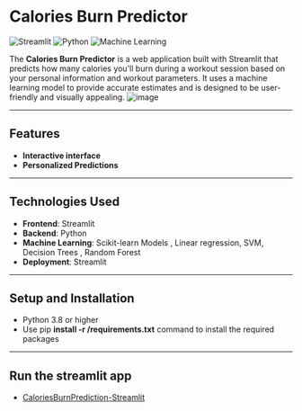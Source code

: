 # Calories Burn Predictor

![Streamlit](https://img.shields.io/badge/Streamlit-FF4B4B?style=for-the-badge&logo=Streamlit&logoColor=white)
![Python](https://img.shields.io/badge/Python-3.8%2B-blue?style=for-the-badge&logo=python)
![Machine Learning](https://img.shields.io/badge/Machine%20Learning-Powered-orange?style=for-the-badge)

The **Calories Burn Predictor** is a web application built with Streamlit that predicts how many calories you'll burn during a workout session based on your personal information and workout parameters. It uses a machine learning model to provide accurate estimates and is designed to be user-friendly and visually appealing.
![image](https://github.com/user-attachments/assets/a1b619c9-f474-4cb3-a3d3-8b5390c21ec9)

---

## Features

- **Interactive interface**
- **Personalized Predictions**

---

## Technologies Used

- **Frontend**: Streamlit
- **Backend**: Python
- **Machine Learning**: Scikit-learn Models , Linear regression, SVM, Decision Trees , Random Forest
- **Deployment**: Streamlit

---

## Setup and Installation

- Python 3.8 or higher
- Use pip **install -r /requirements.txt** command to install the required packages

---

## Run the streamlit app
- [CaloriesBurnPrediction-Streamlit](https://caloriesburnprediction.streamlit.app/)
